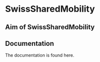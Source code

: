 # SwissSharedMobility

## Aim of SwissSharedMobility

## Documentation
The documentation is found here.
